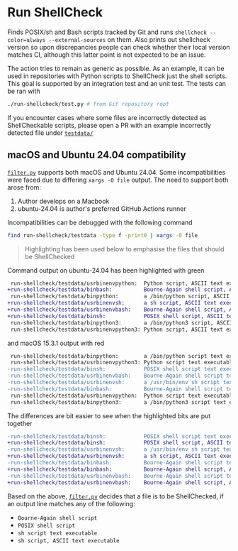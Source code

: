 # Run ShellCheck

Finds POSIX/sh and Bash scripts tracked by Git and runs `shellcheck --color=always --external-sources` on them. Also prints out shellcheck version so upon discrepancies people can check whether their local version matches CI, although this latter point is not expected to be an issue.

The action tries to remain as generic as possible. As an example, it can be used in repositories with Python scripts to ShellCheck just the shell scripts. This goal is supported by an integration test and an unit test. The tests can be ran with

```sh
./run-shellcheck/test.py # from Git repository root
```

If you encounter cases where some files are incorrectly detected as ShellCheckable scripts, please open a PR with an example incorrectly detected file under [`testdata/`](./testdata/)

## macOS and Ubuntu 24.04 compatibility

[`filter.py`](./filter.py) supports both macOS and Ubuntu 24.04. Some incompatibilities were faced due to differing `xargs -0 file` output. The need to support both arose from:

1. Author develops on a Macbook
2. ubuntu-24.04 is author's preferred GitHub Actions runner

Incompatibilities can be debugged with the following command

```sh
find run-shellcheck/testdata -type f -print0 | xargs -0 file
```

> Highlighting has been used below to emphasise the files that should be ShellChecked

Command output on ubuntu-24.04 has been highlighted with green

```diff
 run-shellcheck/testdata/usrbinenvpython:  Python script, ASCII text executable
+run-shellcheck/testdata/binbash:          Bourne-Again shell script, ASCII text executable
 run-shellcheck/testdata/binpython:        a /bin/python script, ASCII text executable
+run-shellcheck/testdata/usrbinenvsh:      a sh script, ASCII text executable
+run-shellcheck/testdata/usrbinenvbash:    Bourne-Again shell script, ASCII text executable
+run-shellcheck/testdata/binsh:            POSIX shell script, ASCII text executable
 run-shellcheck/testdata/binpython3:       a /bin/python3 script, ASCII text executable
 run-shellcheck/testdata/usrbinenvpython3: Python script, ASCII text executable
```

and macOS 15.3.1 output with red

```diff
 run-shellcheck/testdata/binpython:        a /bin/python script text executable, ASCII text
 run-shellcheck/testdata/usrbinenvpython3: Python script text executable, ASCII text
-run-shellcheck/testdata/binsh:            POSIX shell script text executable, ASCII text
-run-shellcheck/testdata/usrbinenvbash:    Bourne-Again shell script text executable, ASCII text
-run-shellcheck/testdata/usrbinenvsh:      a /usr/bin/env sh script text executable, ASCII text
-run-shellcheck/testdata/binbash:          Bourne-Again shell script text executable, ASCII text
 run-shellcheck/testdata/usrbinenvpython:  Python script text executable, ASCII text
 run-shellcheck/testdata/binpython3:       a /bin/python3 script text executable, ASCII text
```

The differences are bit easier to see when the highlighted bits are put together

```diff
-run-shellcheck/testdata/binsh:            POSIX shell script text executable, ASCII text
+run-shellcheck/testdata/binsh:            POSIX shell script, ASCII text executable
-run-shellcheck/testdata/usrbinenvsh:      a /usr/bin/env sh script text executable, ASCII text
+run-shellcheck/testdata/usrbinenvsh:      a sh script, ASCII text executable
-run-shellcheck/testdata/binbash:          Bourne-Again shell script text executable, ASCII text
+run-shellcheck/testdata/binbash:          Bourne-Again shell script, ASCII text executable
-run-shellcheck/testdata/usrbinenvbash:    Bourne-Again shell script text executable, ASCII text
+run-shellcheck/testdata/usrbinenvbash:    Bourne-Again shell script, ASCII text executable
```

Based on the above, [`filter.py`](./filter.py) decides that a file is to be ShellChecked, if an output line matches any of the following:

- `Bourne-Again shell script`
- `POSIX shell script`
- `sh script text executable`
- `sh script, ASCII text executable`
